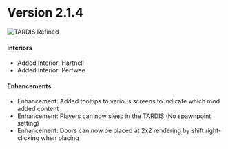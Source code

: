 # Version 2.1.4

![TARDIS Refined](https://wiki.tardisrefined.net/TARDIS-Refined-Wiki/tardis_refined_v2_1.png)

#### Interiors
- Added Interior: Hartnell 
- Added Interior: Pertwee 

#### Enhancements
- Enhancement: Added tooltips to various screens to indicate which mod added content
- Enhancement: Players can now sleep in the TARDIS (No spawnpoint setting)
- Enhancement: Doors can now be placed at 2x2 rendering by shift right-clicking when placing 